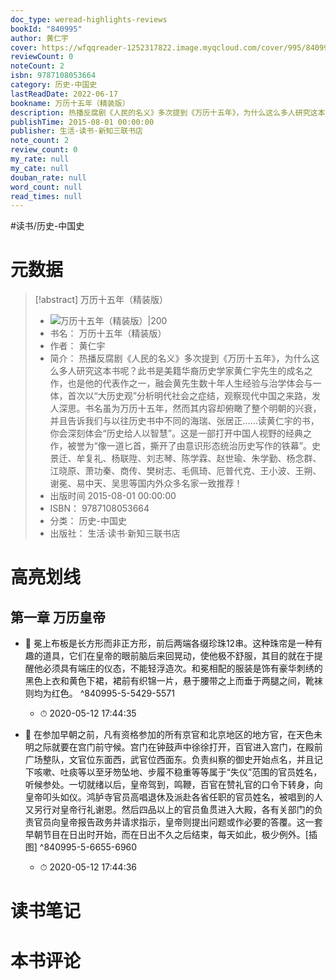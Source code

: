 ```yaml
---
doc_type: weread-highlights-reviews
bookId: "840995"
author: 黄仁宇
cover: https://wfqqreader-1252317822.image.myqcloud.com/cover/995/840995/t7_840995.jpg
reviewCount: 0
noteCount: 2
isbn: 9787108053664
category: 历史-中国史
lastReadDate: 2022-06-17
bookname: 万历十五年（精装版）
description: 热播反腐剧《人民的名义》多次提到《万历十五年》，为什么这么多人研究这本书呢？此书是美籍华裔历史学家黄仁宇先生的成名之作，也是他的代表作之一，融会黄先生数十年人生经验与治学体会与一体，首次以“大历史观”分析明代社会之症结，观察现代中国之来路，发人深思。书名虽为万历十五年，然而其内容却俯瞰了整个明朝的兴衰，并且告诉我们与以往历史书中不同的海瑞、张居正……读黄仁宇的书，你会深刻体会“历史给人以智慧”。这是一部打开中国人视野的经典之作，被誉为“像一道匕首，撕开了由意识形态统治历史写作的铁幕”。史景迁、牟复礼、杨联陞、刘志琴、陈学霖、赵世瑜、朱学勤、杨念群、江晓原、萧功秦、商传、樊树志、毛佩琦、厄普代克、王小波、王朔、谢冕、易中天、吴思等国内外众多名家一致推荐！
publishTime: 2015-08-01 00:00:00
publisher: 生活·读书·新知三联书店
note_count: 2
review_count: 0
my_rate: null
my_cate: null
douban_rate: null
word_count: null
read_times: null
---
```


#读书/历史-中国史

# 元数据
> [!abstract] 万历十五年（精装版）
> - ![ 万历十五年（精装版）|200](https://wfqqreader-1252317822.image.myqcloud.com/cover/995/840995/t7_840995.jpg)
> - 书名： 万历十五年（精装版）
> - 作者： 黄仁宇
> - 简介： 热播反腐剧《人民的名义》多次提到《万历十五年》，为什么这么多人研究这本书呢？此书是美籍华裔历史学家黄仁宇先生的成名之作，也是他的代表作之一，融会黄先生数十年人生经验与治学体会与一体，首次以“大历史观”分析明代社会之症结，观察现代中国之来路，发人深思。书名虽为万历十五年，然而其内容却俯瞰了整个明朝的兴衰，并且告诉我们与以往历史书中不同的海瑞、张居正……读黄仁宇的书，你会深刻体会“历史给人以智慧”。这是一部打开中国人视野的经典之作，被誉为“像一道匕首，撕开了由意识形态统治历史写作的铁幕”。史景迁、牟复礼、杨联陞、刘志琴、陈学霖、赵世瑜、朱学勤、杨念群、江晓原、萧功秦、商传、樊树志、毛佩琦、厄普代克、王小波、王朔、谢冕、易中天、吴思等国内外众多名家一致推荐！
> - 出版时间 2015-08-01 00:00:00
> - ISBN： 9787108053664
> - 分类： 历史-中国史
> - 出版社： 生活·读书·新知三联书店

# 高亮划线

## 第一章 万历皇帝


- 📌 冕上布板是长方形而非正方形，前后两端各缀珍珠12串。这种珠帘是一种有趣的道具，它们在皇帝的眼前脑后来回晃动，使他极不舒服，其目的就在于提醒他必须具有端庄的仪态，不能轻浮造次。和冕相配的服装是饰有豪华刺绣的黑色上衣和黄色下裙，裙前有织锦一片，悬于腰带之上而垂于两腿之间，靴袜则均为红色。 ^840995-5-5429-5571
    - ⏱ 2020-05-12 17:44:35 

- 📌 在参加早朝之前，凡有资格参加的所有京官和北京地区的地方官，在天色未明之际就要在宫门前守候。宫门在钟鼓声中徐徐打开，百官进入宫门，在殿前广场整队，文官位东面西，武官位西面东。负责纠察的御史开始点名，并且记下咳嗽、吐痰等以至牙笏坠地、步履不稳重等等属于“失仪”范围的官员姓名，听候参处。一切就绪以后，皇帝驾到，鸣鞭，百官在赞礼官的口令下转身，向皇帝叩头如仪。鸿胪寺官员高唱退休及派赴各省任职的官员姓名，被唱到的人又另行对皇帝行礼谢恩。然后四品以上的官员鱼贯进入大殿，各有关部门的负责官员向皇帝报告政务并请求指示，皇帝则提出问题或作必要的答覆。这一套早朝节目在日出时开始，而在日出不久之后结束，每天如此，极少例外。[插图] ^840995-5-6655-6960
    - ⏱ 2020-05-12 17:44:36 
# 读书笔记

# 本书评论
